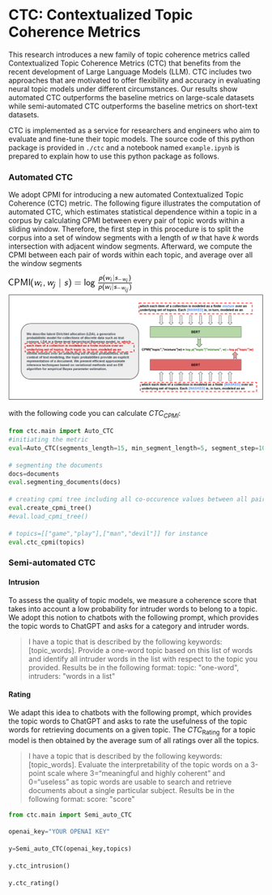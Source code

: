 
# CTC: Contextualized Topic Coherence Metrics

This research introduces a new family of topic coherence metrics called Contextualized Topic Coherence Metrics (CTC) that benefits from the recent development of Large Language Models (LLM). CTC includes two approaches that are motivated to offer flexibility and accuracy in evaluating neural topic models under different circumstances. Our results show automated CTC outperforms the baseline metrics on large-scale datasets while semi-automated CTC outperforms the baseline metrics on short-text datasets.

CTC is implemented as a service for researchers and engineers who aim to evaluate and fine-tune their topic models. The source code of this python package is provided in `./ctc` and a notebook named `example.ipynb` is prepared to explain how to use this python package as follows.

### Automated CTC
We adopt CPMI for introducing a new automated Contextualized Topic Coherence (CTC) metric. The following figure illustrates the computation of automated CTC, which estimates statistical dependence within a topic in a corpus by calculating CPMI between every pair of topic words within a sliding window. Therefore, the first step in this procedure is to split the corpus into a set of window segments with a length of $w$ that have $k$ words intersection with adjacent window segments. Afterward, we compute the CPMI between each pair of words within each topic, and average over all the window segments

![alt text](https://github.com/hamedR96/CTC/blob/main/formula.png?raw=true)
![alt text](https://github.com/hamedR96/CTC/blob/main/cpmi.jpg?raw=true)

with the following code you can calculate $CTC_{CPMI}$:
```python
from ctc.main import Auto_CTC
#initiating the metric
eval=Auto_CTC(segments_length=15, min_segment_length=5, segment_step=10,device="mps") 

# segmenting the documents
docs=documents 
eval.segmenting_documents(docs) 

# creating cpmi tree including all co-occurence values between all pairs of words 
eval.create_cpmi_tree() 
#eval.load_cpmi_tree() 

# topics=[["game","play"],["man","devil"]] for instance
eval.ctc_cpmi(topics) 
```

### Semi-automated CTC


#### Intrusion
To assess the quality of topic models, we measure a coherence score that takes into account a low probability for intruder words to belong to a topic. We adopt this notion to chatbots with the following prompt, which provides the topic words to ChatGPT and asks for a category and intruder words.


>I have a topic that is described by the following keywords:[topic_words].
       Provide a one-word topic based on this list of words and identify all 
    intruder words in the list with respect to the topic you provided. Results be 
      in the following format: topic: "one-word", intruders: "words in a list"

#### Rating

We adapt this idea to chatbots with the following prompt, which provides the topic words to ChatGPT and asks to rate the usefulness of the topic words for retrieving documents on a given topic. The $CTC_{\text{Rating}}$ for a topic model is then obtained by the average sum of all ratings over all the topics. 

>I have a topic that is described by the following keywords: [topic_words]. 
      Evaluate the interpretability of the topic words on a 3-point scale where
       3=“meaningful and highly coherent”  and 0=“useless” as topic words are 
      usable to search and retrieve documents about a single particular subject. 
      Results be in the following format: score: "score"

```python
from ctc.main import Semi_auto_CTC

openai_key="YOUR OPENAI KEY"

y=Semi_auto_CTC(openai_key,topics)

y.ctc_intrusion()

y.ctc_rating()
```
